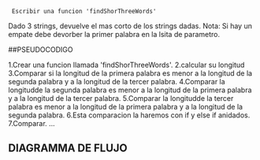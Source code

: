      Escribir una funcion 'findShorThreeWords'
 Dado 3 strings, devuelve el mas corto de los strings dadas.
 Nota: Si hay un empate debe devorber la primer palabra en la lsita de parametro.

 ##PSEUDOCODIGO

 1.Crear una funcion llamada 'findShorThreeWords'.
 2.calcular su longitud
 3.Comparar si la longitud de la primera palabra es menor a la longitud de la
   segunda palabra y a la longitud de la tercer palabra.
 4.Comparar la longitudde la segunda palabra es menor  a la longitud de la
   primera palabra y a la longitud de la tercer palabra.
 5.Comparar la longitudde la tercer palabra es menor  a la longitud de la
   primera palabra y a la longitud de la segunda palabra.
 6.Esta comparacion la haremos con if y else if anidados.
 7.Comparar.
 ...

 ## DIAGRAMMA DE FLUJO
